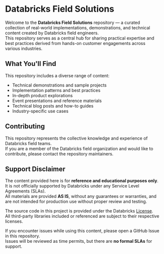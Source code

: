 # Databricks Field Solutions

Welcome to the **Databricks Field Solutions** repository — a curated collection of real-world implementations, demonstrations, and technical content created by Databricks field engineers.  
This repository serves as a central hub for sharing practical expertise and best practices derived from hands-on customer engagements across various industries.

## What You'll Find

This repository includes a diverse range of content:  

- Technical demonstrations and sample projects  
- Implementation patterns and best practices  
- In-depth product explorations  
- Event presentations and reference materials  
- Technical blog posts and how-to guides  
- Industry-specific use cases  

## Contributing

This repository represents the collective knowledge and experience of Databricks field teams.  
If you are a member of the Databricks field organization and would like to contribute, please contact the repository maintainers.

## Support Disclaimer

The content provided here is for **reference and educational purposes only**.  
It is not officially supported by Databricks under any Service Level Agreements (SLAs).  
All materials are provided **AS IS**, without any guarantees or warranties, and are not intended for production use without proper review and testing.

The source code in this project is provided under the Databricks [License](./LICENSE).  
All third-party libraries included or referenced are subject to their respective licenses.

If you encounter issues while using this content, please open a GitHub Issue in this repository.  
Issues will be reviewed as time permits, but there are **no formal SLAs** for support.

